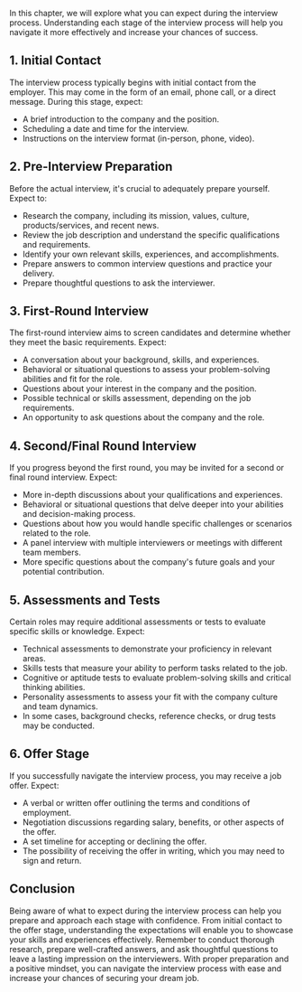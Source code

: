 
In this chapter, we will explore what you can expect during the interview process. Understanding each stage of the interview process will help you navigate it more effectively and increase your chances of success.

1\. Initial Contact
------------------

The interview process typically begins with initial contact from the employer. This may come in the form of an email, phone call, or a direct message. During this stage, expect:

* A brief introduction to the company and the position.
* Scheduling a date and time for the interview.
* Instructions on the interview format (in-person, phone, video).

2\. Pre-Interview Preparation
----------------------------

Before the actual interview, it's crucial to adequately prepare yourself. Expect to:

* Research the company, including its mission, values, culture, products/services, and recent news.
* Review the job description and understand the specific qualifications and requirements.
* Identify your own relevant skills, experiences, and accomplishments.
* Prepare answers to common interview questions and practice your delivery.
* Prepare thoughtful questions to ask the interviewer.

3\. First-Round Interview
------------------------

The first-round interview aims to screen candidates and determine whether they meet the basic requirements. Expect:

* A conversation about your background, skills, and experiences.
* Behavioral or situational questions to assess your problem-solving abilities and fit for the role.
* Questions about your interest in the company and the position.
* Possible technical or skills assessment, depending on the job requirements.
* An opportunity to ask questions about the company and the role.

4\. Second/Final Round Interview
-------------------------------

If you progress beyond the first round, you may be invited for a second or final round interview. Expect:

* More in-depth discussions about your qualifications and experiences.
* Behavioral or situational questions that delve deeper into your abilities and decision-making process.
* Questions about how you would handle specific challenges or scenarios related to the role.
* A panel interview with multiple interviewers or meetings with different team members.
* More specific questions about the company's future goals and your potential contribution.

5\. Assessments and Tests
------------------------

Certain roles may require additional assessments or tests to evaluate specific skills or knowledge. Expect:

* Technical assessments to demonstrate your proficiency in relevant areas.
* Skills tests that measure your ability to perform tasks related to the job.
* Cognitive or aptitude tests to evaluate problem-solving skills and critical thinking abilities.
* Personality assessments to assess your fit with the company culture and team dynamics.
* In some cases, background checks, reference checks, or drug tests may be conducted.

6\. Offer Stage
--------------

If you successfully navigate the interview process, you may receive a job offer. Expect:

* A verbal or written offer outlining the terms and conditions of employment.
* Negotiation discussions regarding salary, benefits, or other aspects of the offer.
* A set timeline for accepting or declining the offer.
* The possibility of receiving the offer in writing, which you may need to sign and return.

Conclusion
----------

Being aware of what to expect during the interview process can help you prepare and approach each stage with confidence. From initial contact to the offer stage, understanding the expectations will enable you to showcase your skills and experiences effectively. Remember to conduct thorough research, prepare well-crafted answers, and ask thoughtful questions to leave a lasting impression on the interviewers. With proper preparation and a positive mindset, you can navigate the interview process with ease and increase your chances of securing your dream job.
